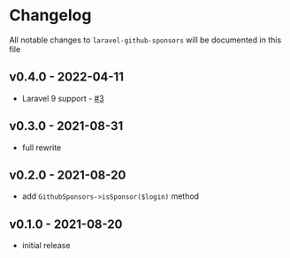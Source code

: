 # Changelog

All notable changes to `laravel-github-sponsors` will be documented in this file

## v0.4.0 - 2022-04-11

- Laravel 9 support - [#3](https://github.com/Astrotomic/laravel-github-sponsors/pull/3)

## v0.3.0 - 2021-08-31

- full rewrite

## v0.2.0 - 2021-08-20

- add `GithubSponsors->isSponsor($login)` method

## v0.1.0 - 2021-08-20

- initial release
